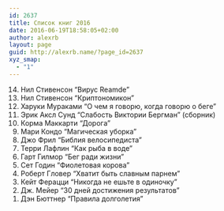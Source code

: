 ```yaml
---
id: 2637
title: Список книг 2016
date: 2016-06-19T18:58:05+02:00
author: alexrb
layout: page
guid: http://alexrb.name/?page_id=2637
xyz_smap:
  - "1"
---
```

<ol reversed>
  <li>
    Нил Стивенсон &#8220;Вирус Reamde&#8221;
  </li>
  <li>
    Нил Стивенсон &#8220;Криптономикон&#8221;
  </li>
  <li>
    Харуки Мураками &#8220;О чем я говорю, когда говорю о беге&#8221;
  </li>
  <li>
    Эрик Аксл Сунд &#8220;Слабость Виктории Бергман&#8221; (сборник)
  </li>
  <li>
    Корма Маккарти &#8220;Дорога&#8221;
  </li>
  <li>
    Мари Кондо &#8220;Магическая уборка&#8221;
  </li>
  <li>
    Джо Фрил &#8220;Библия велосипедиста&#8221;
  </li>
  <li>
    Терри Лафлин &#8220;Как рыба в воде&#8221;
  </li>
  <li>
    Гарт Гилмор &#8220;Бег ради жизни&#8221;
  </li>
  <li>
    Сет Годин &#8220;Фиолетовая корова&#8221;
  </li>
  <li>
    Роберт Гловер &#8220;Хватит быть славным парнем&#8221;
  </li>
  <li>
    Кейт Ферацци &#8220;Никогда не ешьте в одиночку&#8221;
  </li>
  <li>
    Дж. Мейер &#8220;30 дней достижения результатов&#8221;
  </li>
  <li>
    Дэн Бюттнер &#8220;Правила долголетия&#8221;
  </li>
</ol>